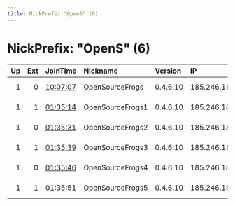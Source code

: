 ```yaml
---
title: NickPrefix "OpenS" (6)
---
```


# NickPrefix: "OpenS" (6)

|   Up |   Ext | JoinTime                                                                                              | Nickname         | Version   | IP             | AS           | CC   |   ORp |   Dirp | OS    | Contact                           |   eFamMembers |
|-----:|------:|:------------------------------------------------------------------------------------------------------|:-----------------|:----------|:---------------|:-------------|:-----|------:|-------:|:------|:----------------------------------|--------------:|
|    1 |     0 | [10:07:07](https://nusenu.github.io/OrNetStats/w/relay/0600CEB0F7D5911F0EDAC304197D815252338C7C.html) | OpenSourceFrogs  | 0.4.6.10  | 185.246.188.95 | Flokinet Ltd | nl   |  9001 |      0 | Linux | OpenSourceFrogsEMail At protonmai |             1 |
|    1 |     1 | [01:35:14](https://nusenu.github.io/OrNetStats/w/relay/6190E71B6EFFEE07F87DDFCBA6C3E525192950EC.html) | OpenSourceFrogs1 | 0.4.6.10  | 185.246.188.95 | Flokinet Ltd | nl   |  9002 |      0 | Linux | OpenSourceFrogsEMail At protonmai |             5 |
|    1 |     0 | [01:35:31](https://nusenu.github.io/OrNetStats/w/relay/140F4BE4665CE2FE730C3066E95FB0D302D93560.html) | OpenSourceFrogs2 | 0.4.6.10  | 185.246.188.96 | Flokinet Ltd | nl   |  9009 |      0 | Linux | OpenSourceFrogsEMail At protonmai |             5 |
|    1 |     1 | [01:35:39](https://nusenu.github.io/OrNetStats/w/relay/61181B8BECDEFF24979A6EFAF802B6C08BB6BDB4.html) | OpenSourceFrogs3 | 0.4.6.10  | 185.246.188.96 | Flokinet Ltd | nl   |  9002 |      0 | Linux | OpenSourceFrogsEMail At protonmai |             5 |
|    1 |     0 | [01:35:46](https://nusenu.github.io/OrNetStats/w/relay/B722237572021A46FB2A2934ACA1BA488E0D113B.html) | OpenSourceFrogs4 | 0.4.6.10  | 185.246.188.97 | Flokinet Ltd | nl   |  9009 |      0 | Linux | OpenSourceFrogsEMail At protonmai |             5 |
|    1 |     1 | [01:35:51](https://nusenu.github.io/OrNetStats/w/relay/ACB8A3E638EDE51E816A3277F83D2A0333C576E3.html) | OpenSourceFrogs5 | 0.4.6.10  | 185.246.188.98 | Flokinet Ltd | nl   |  9002 |      0 | Linux | OpenSourceFrogsEMail At protonmai |             5 |
